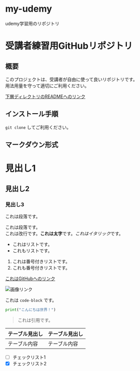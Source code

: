 # my-udemy
udemy学習用のリポジトリ

# 受講者練習用GitHubリポジトリ

## 概要

このプロジェクトは、受講者が自由に使って良いリポジトリです。  
用法用量を守って適切にご利用ください。

[下層ディレクトリのREADMEへのリンク](/helloworld)

## インストール手順

`git clone` してご利用ください。

## マークダウン形式

# 見出し1

## 見出し2

### 見出し3

これは段落です。

これは段落です。  
これは改行です。**これは太字**です。*これはイタリック*です。

- これはリストです。
- これもリストです。

1. これは番号付きリストです。
2. これも番号付きリストです。

[これはGitHubへのリンク](https://github.com/)

![画像リンク](https://placehold.co/100x100)

これは `code-block` です。

```python
print("こんにちは世界！")
```

> これは引用です。

| テーブル見出し | テーブル見出し |
| ----- | ----- |
| テーブル内容 | テーブル内容 |

- [ ] チェックリスト1
- [x] チェックリスト2

